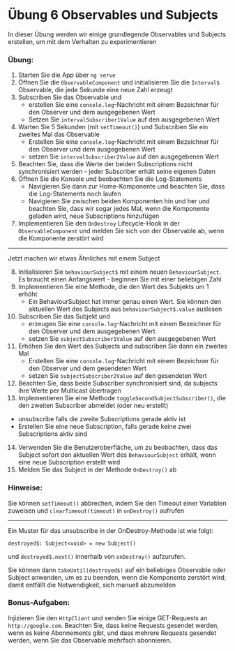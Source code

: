 # Übung 6 Observables und Subjects

In dieser Übung werden wir einige grundlegende Observables und Subjects erstellen, um mit dem Verhalten zu experimentieren

### Übung:
1. Starten Sie die App über `ng serve`
2. Öffnen Sie die `ObservableComponent` und initialisieren Sie die `Interval$` Observable, die jede Sekunde eine neue Zahl erzeugt
3. Subscriben Sie das Observable und
   - erstellen Sie eine `console.log`-Nachricht mit einem Bezeichner für den Observer und dem ausgegebenen Wert 
   - Setzen Sie `intervalSubscriber1Value` auf den ausgegebenen Wert 
4. Warten Sie 5 Sekunden (mit `setTimeout()`) und Subscriben Sie ein zweites Mal das Observable 
   - Erstellen Sie eine `console.log`-Nachricht mit einem Bezeichner für den Observer und dem ausgegebenen Wert 
   - setzen Sie `intervalSubscriber2Value` auf den ausgegebenen Wert
5. Beachten Sie, dass die Werte der beiden Subscriptions nicht synchronisiert werden - jeder Subscriber erhält seine eigenen Daten
6. Öffnen Sie die Konsole und beobachten Sie die Log-Statements
   - Navigieren Sie dann zur Home-Komponente und beachten Sie, dass die Log-Statements noch laufen
   - Navigieren Sie zwischen beiden Komponenten hin und her und beachten Sie, dass wir sogar jedes Mal, wenn die Komponente geladen wird, neue Subscriptions hinzufügen
7. Implementieren Sie den `OnDestroy` Lifecycle-Hook in der `ObservableComponent` und melden Sie sich von der Observable ab, wenn die Komponente zerstört wird

_________

Jetzt machen wir etwas Ähnliches mit einem Subject

8. Initialisieren Sie `behaviourSubject$` mit einem neuen `BehaviourSubject`. Es braucht einen Anfangswert - beginnen Sie mit einer beliebigen Zahl
9. Implementieren Sie eine Methode, die den Wert des Subjekts um 1 erhöht 
    - Ein BehaviourSubject hat immer genau einen Wert. Sie können den aktuellen Wert des Subjects aus `behaviourSubject$.value` auslesen
10. Subscriben Sie das Subjekt und
    - erzeugen Sie eine `console.log`-Nachricht mit einem Bezeichner für den Observer und dem ausgegebenen Wert
    - setzen Sie `subjectSubscriber1Value` auf den ausgegebenen Wert
11. Erhöhen Sie den Wert des Subjects und subscriben Sie dann ein zweites Mal
    - Erstellen Sie eine `console.log`-Nachricht mit einem Bezeichner für den Observer und dem gesendeten Wert
    - setzen Sie `subjectSubscriber2Value` auf den gesendeten Wert
12. Beachten Sie, dass beide Subscriber synchronisiert sind, da subjects ihre Werte per Multicast übertragen
13. Implementieren Sie eine Methode `toggleSecondSubjectSubscriber()`, die den zweiten Subscriber abmeldet (oder neu erstellt)
  - unsubscribe falls die zweite Subscriptions gerade aktiv ist
  - Erstellen Sie eine neue Subscription, falls gerade keine zwei Subscriptions aktiv sind
14. Verwenden Sie die Benutzeroberfläche, um zu beobachten, dass das Subject sofort den aktuellen Wert des `BehaviourSubject` erhält, wenn eine neue Subscription erstellt wird
15. Melden Sie das Subject in der Methode `OnDestroy()` ab

### Hinweise:

Sie können `setTimeout()` abbrechen, indem Sie den Timeout einer Variablen zuweisen und `clearTimeout(timeout)` in `onDestroy()` aufrufen

_____

Ein Muster für das unsubscribe in der OnDestroy-Methode ist wie folgt:

```
destroyed$: Subject<void> = new Subject()
```

und `destroyed$.next()` innerhalb von `onDestroy()` aufzurufen. 

Sie können dann `takeUntil(destroyed$)` auf ein beliebiges Observable oder Subject anwenden, um es zu beenden, wenn die Komponente zerstört wird; damit entfällt die Notwendigkeit, sich manuell abzumelden

### Bonus-Aufgaben:

Injizieren Sie den `HttpClient` und senden Sie einige GET-Requests an `http://google.com`. 
Beachten Sie, dass keine Requests gesendet werden, wenn es keine Abonnements gibt, und dass mehrere Requests gesendet werden, wenn Sie das Observable mehrfach abonnieren.

